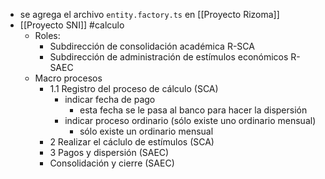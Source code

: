 - se agrega el archivo `entity.factory.ts` en [[Proyecto Rizoma]]
- [[Proyecto SNI]] #calculo
	- Roles:
		- Subdirección de consolidación académica R-SCA
		- Subdirección de administración de estímulos económicos R-SAEC
	- Macro procesos
		- 1.1 Registro del proceso de cálculo (SCA)
			- indicar fecha de pago
				- esta fecha se le pasa al banco para hacer la dispersión
			- indicar proceso ordinario (sólo existe uno ordinario mensual)
				- sólo existe un ordinario mensual
		- 2 Realizar el cáclulo de estímulos (SCA)
		- 3 Pagos y dispersión (SAEC)
		- Consolidación y cierre (SAEC)